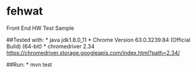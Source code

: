 # fehwat
Front End HW Test Sample


##Tested with:
	* java jdk1.8.0_11
	* Chrome Version 63.0.3239.84 (Official Build) (64-bit)
	* chromedriver 2.34 https://chromedriver.storage.googleapis.com/index.html?path=2.34/

##Run:
	* mvn test


